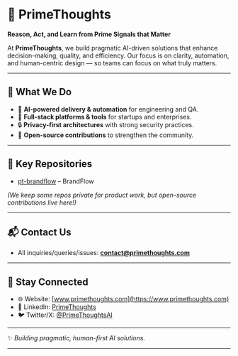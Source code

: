 
# 🌌 PrimeThoughts

**Reason, Act, and Learn from Prime Signals that Matter**

At **PrimeThoughts**, we build pragmatic AI-driven solutions that enhance decision-making, quality, and efficiency. Our focus is on clarity, automation, and human-centric design — so teams can focus on what truly matters.

---

## 🔧 What We Do

* 🚀 **AI-powered delivery & automation** for engineering and QA.
* 🧩 **Full-stack platforms & tools** for startups and enterprises.
* 🔒 **Privacy-first architectures** with strong security practices.
* 🌱 **Open-source contributions** to strengthen the community.

---

## 📂 Key Repositories

* [pt-brandflow](https://github.com/primethoughts/pt-brandflow) – BrandFlow

*(We keep some repos private for product work, but open-source contributions live here!)*

---

## 📬 Contact Us

* All inquiries/queries/issues: **[contact@primethoughts.com](mailto:contact@primethoughts.com)**

---

## 🌟 Stay Connected

* 🌐 Website: [www.primethoughts.com](https://www.primethoughts.com)
* 💼 LinkedIn: [PrimeThoughts](https://www.linkedin.com/company/primethoughts)
* 🐦 Twitter/X: [@PrimeThoughtsAI](https://twitter.com/PrimeThoughts)

---

✨ *Building pragmatic, human-first AI solutions.*

---
